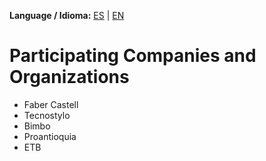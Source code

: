 **Language / Idioma:** [ES](../es/03_Empresas.md) | [EN](../en/03_Participating_Companies.md)

# Participating Companies and Organizations

- Faber Castell  
- Tecnostylo  
- Bimbo  
- Proantioquia  
- ETB
